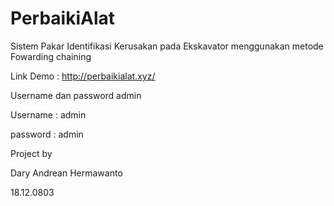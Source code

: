 # PerbaikiAlat

Sistem Pakar Identifikasi Kerusakan pada Ekskavator menggunakan metode Fowarding chaining

Link Demo : http://perbaikialat.xyz/

Username dan password admin

Username : admin

password : admin

Project by 

Dary Andrean Hermawanto

18.12.0803

